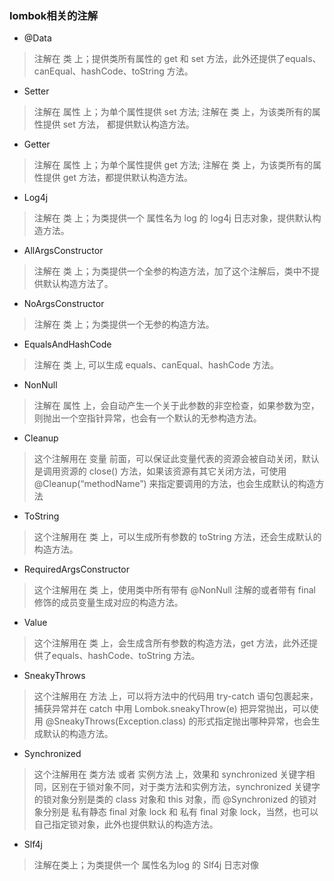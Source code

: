 ### lombok相关的注解

- @Data

> 注解在 类 上；提供类所有属性的 get 和 set 方法，此外还提供了equals、canEqual、hashCode、toString 方法。

- Setter

> 注解在 属性 上；为单个属性提供 set 方法; 注解在 类 上，为该类所有的属性提供 set 方法， 都提供默认构造方法。

- Getter

> 注解在 属性 上；为单个属性提供 get 方法; 注解在 类 上，为该类所有的属性提供 get 方法，都提供默认构造方法。

- Log4j

> 注解在 类 上；为类提供一个 属性名为 log 的 log4j 日志对象，提供默认构造方法。

- AllArgsConstructor

> 注解在 类 上；为类提供一个全参的构造方法，加了这个注解后，类中不提供默认构造方法了。

- NoArgsConstructor

> 注解在 类 上；为类提供一个无参的构造方法。

- EqualsAndHashCode

> 注解在 类 上, 可以生成 equals、canEqual、hashCode 方法。

- NonNull

> 注解在 属性 上，会自动产生一个关于此参数的非空检查，如果参数为空，则抛出一个空指针异常，也会有一个默认的无参构造方法。

- Cleanup

> 这个注解用在 变量 前面，可以保证此变量代表的资源会被自动关闭，默认是调用资源的 close() 方法，如果该资源有其它关闭方法，可使用 @Cleanup(“methodName”) 来指定要调用的方法，也会生成默认的构造方法

- ToString

> 这个注解用在 类 上，可以生成所有参数的 toString 方法，还会生成默认的构造方法。

- RequiredArgsConstructor

> 这个注解用在 类 上，使用类中所有带有 @NonNull 注解的或者带有 final 修饰的成员变量生成对应的构造方法。

- Value

> 这个注解用在 类 上，会生成含所有参数的构造方法，get 方法，此外还提供了equals、hashCode、toString 方法。

- SneakyThrows

> 这个注解用在 方法 上，可以将方法中的代码用 try-catch 语句包裹起来，捕获异常并在 catch 中用 Lombok.sneakyThrow(e) 把异常抛出，可以使用 @SneakyThrows(Exception.class) 的形式指定抛出哪种异常，也会生成默认的构造方法。

- Synchronized

> 这个注解用在 类方法 或者 实例方法 上，效果和 synchronized 关键字相同，区别在于锁对象不同，对于类方法和实例方法，synchronized 关键字的锁对象分别是类的 class 对象和 this 对象，而 @Synchronized 的锁对象分别是 私有静态 final 对象 lock 和 私有 final 对象 lock，当然，也可以自己指定锁对象，此外也提供默认的构造方法。

- Slf4j

> 注解在类上；为类提供一个 属性名为log 的 Slf4j 日志对像